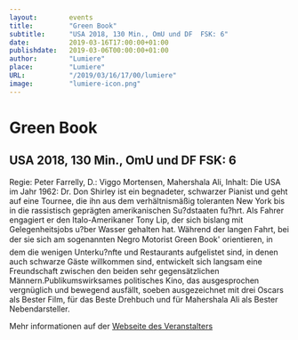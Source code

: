 ```yaml
---
layout:        events
title:         "Green Book"
subtitle:      "USA 2018, 130 Min., OmU und DF  FSK: 6"
date:          2019-03-16T17:00:00+01:00
publishdate:   2019-03-06T00:00:00+01:00
author:        "Lumiere"
place:         "Lumiere"
URL:           "/2019/03/16/17/00/lumiere"
image:         "lumiere-icon.png"
---
```


Green Book
===========

USA 2018, 130 Min., OmU und DF  FSK: 6
-----------

Regie: Peter Farrelly, D.: Viggo Mortensen, Mahershala Ali, Inhalt: Die USA im Jahr 1962: Dr. Don Shirley ist ein begnadeter, schwarzer  Pianist und geht auf eine Tournee, die ihn aus dem verhältnismäßig toleranten New York bis in die rassistisch geprägten amerikanischen Su?dstaaten fu?hrt. Als Fahrer engagiert er den Italo-Amerikaner Tony Lip, der sich bislang mit Gelegenheitsjobs u?ber Wasser gehalten hat. Während der langen Fahrt, bei der sie sich am sogenannten Negro Motorist Green Book' orientieren, in dem die wenigen Unterku?nfte und Restaurants aufgelistet sind, in denen auch schwarze Gäste willkommen sind, entwickelt sich langsam eine Freundschaft zwischen den beiden sehr gegensätzlichen Männern.Publikumswirksames politisches Kino, das ausgesprochen vergnüglich und bewegend ausfällt, soeben ausgezeichnet mit drei Oscars als Bester Film, für das Beste Drehbuch und für Mahershala Ali als Bester Nebendarsteller.

Mehr informationen auf der [Webseite des Veranstalters](http://www.lumiere.de/19/03/green.htm)
